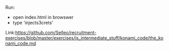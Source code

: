 Run:

- open index.html in browswer
- type 'injects3crets'

Link:https://github.com/Selleo/recruitment-exercises/blob/master/exercises/js_intermediate_stuff/konami_code/the_konami_code.md
